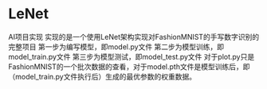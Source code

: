 # LeNet
AI项目实现
实现的是一个使用LeNet架构实现对FashionMNIST的手写数字识别的完整项目
第一步为编写模型，即model.py文件
第二步为模型训练，即model_train.py文件
第三步为模型测试，即model_test.py文件
对于plot.py只是FashionMNIST的一个批次数据的查看，对于model.pth文件是模型训练后，即（model_train.py文件执行后）生成的最优参数的权重数据。
